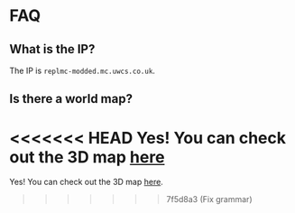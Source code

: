 # FAQ

## What is the IP?

The IP is `replmc-modded.mc.uwcs.co.uk`.

## Is there a world map?

<<<<<<< HEAD
Yes! You can check out the 3D map [here](https://replmc-modded.mc.uwcs.co.uk)
=======
Yes! You can check out the 3D map [here](https://replmc-modded.mc.uwcs.co.uk).

> > > > > > > 7f5d8a3 (Fix grammar)
